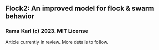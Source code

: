 ## Flock2: An improved model for flock &amp; swarm behavior
### Rama Karl (c) 2023. MIT License

Article currently in review. More details to follow.


